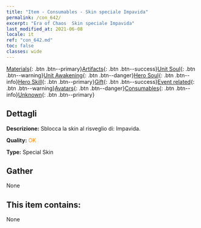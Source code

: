 ```yaml
---
title: "Item - Consumables - Skin speciale Impavida"
permalink: /con_642/
excerpt: "Era of Chaos  Skin speciale Impavida"
last_modified_at: 2021-06-08
locale: it
ref: "con_642.md"
toc: false
classes: wide
---
```

 [Materials](/ItemsIT/){: .btn .btn--primary}[Artifacts](/ItemsIT/Artifacts/){: .btn .btn--success}[Unit Soul](/ItemsIT/UnitSoul/){: .btn .btn--warning}[Unit Awakening](/ItemsIT/UnitAwakening/){: .btn .btn--danger}[Hero Soul](/ItemsIT/HeroSoul/){: .btn .btn--info}[Hero Skill](/ItemsIT/HeroSkill/){: .btn .btn--primary}[Gift](/ItemsIT/Gift/){: .btn .btn--success}[Event related](/ItemsIT/Events/){: .btn .btn--warning}[Avatars](/ItemsIT/Avatars/){: .btn .btn--danger}[Consumables](/ItemsIT/Consumables/){: .btn .btn--info}[Unknown](/ItemsIT/Unknown/){: .btn .btn--primary}

## Dettagli
 **Descrizione:** Sblocca la skin al risveglio di: Impavida.

 **Quality:** <span style="color: #FF8C00">OK</span>

 **Type:** Special Skin

## Gather

  None

## This item contains:

  None

